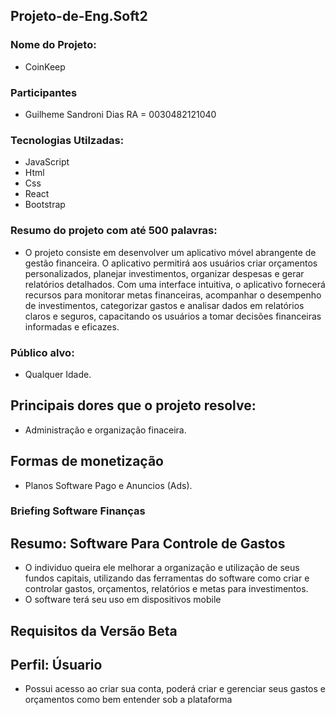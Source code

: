 ## Projeto-de-Eng.Soft2

### Nome do Projeto:
   * CoinKeep
  
### Participantes
  * Guilheme Sandroni Dias RA = 0030482121040
  
### Tecnologias Utilzadas:

  * JavaScript
  * Html
  * Css
  * React
  * Bootstrap
  
  
  
### Resumo do projeto com até 500 palavras:
 * O projeto consiste em desenvolver um aplicativo móvel abrangente de gestão financeira. O aplicativo permitirá aos usuários criar orçamentos personalizados, planejar investimentos, organizar despesas e gerar relatórios detalhados. Com uma interface intuitiva, o aplicativo fornecerá recursos para monitorar metas financeiras, acompanhar o desempenho de investimentos, categorizar gastos e analisar dados em relatórios claros e seguros, capacitando os usuários a tomar decisões financeiras informadas e eficazes.
 
### Público alvo:
 * Qualquer Idade.

## Principais dores que o projeto resolve:
  * Administração e organização finaceira.
  
## Formas de monetização
  * Planos Software Pago e Anuncios (Ads).

### Briefing Software Finanças

## Resumo: Software Para Controle de Gastos
* O individuo queira ele melhorar a organização e utilização de seus fundos capitais, utilizando das ferramentas do software como criar e controlar gastos, orçamentos, relatórios e metas para investimentos.
* O software terá seu uso em dispositivos mobile

## Requisitos da Versão Beta

## Perfil: Úsuario
* Possui acesso ao criar sua conta, poderá criar e gerenciar seus gastos e orçamentos como bem entender sob a plataforma
